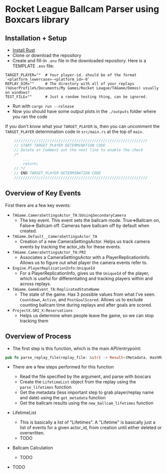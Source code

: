 # Rocket League Ballcam Parser using Boxcars library

## Installation + Setup

- [Install Rust](https://doc.rust-lang.org/book/ch01-01-installation.html)
- Clone or download the repository
- Create and fill-in `.env` file in the downloaded repository. Here is a TEMPLATE `.env` file:
```
TARGET_PLAYER=""  # Your player-id. should be of the format `<platform_lowercase>-<platform_id>-0`
REPLAY_DIR=""     # The directory with all of your replays (%UserProfile%/Documents/My Games/Rocket League/TAGame/Demos) usually on windows?
TEST_FILE=""      # Just a random testing thing, can be ignored.
```
- Run with `cargo run --release`
- Now you should have some output plots in the `./outputs` folder where you ran the code

If you don't know what your `TARGET_PLAYER` is, then you can uncomment the `TARGET_PLAYER` determination code in `src/main.rs` at the top of `main`.
```rust
    ////////////////////////////////////////////////////////////
    // START TARGET_PLAYER DETERMINATION CODE
    // Delete or Comment out the next line to enable the check
    /*
        ...
        return;
    // */
    // END TARGET_PLAYER DETERMINATION CODE
    ////////////////////////////////////////////////////////////
```

## Overview of Key Events

First there are a few key events:
- `TAGame.CameraSettingsActor_TA:bUsingSecondaryCamera`
    - The key event. This event sets the ballcam mode. True=>Ballcam on, False=> Ballcam off. Cameras have ballcam off by default when created.
- `TAGame.Default__CameraSettingsActor_TA`
    - Creation of a new CameraSettingsActor. Helps us track camera events by tracking the actor_ids for these events.
- `TAGame.CameraSettingsActor_TA:PRI`
    - Associates a CameraSettingsActor with a PlayerReplicationInfo. Allows us to figure out what player the camera events refer to.
- `Engine.PlayerReplicationInfo:UniqueId`
    - For a PlayerReplicationInfo, gives us the `UniqueId` of the player, which is useful for differentiating and tracking players within and across replays.
- `TAGame.GameEvent_TA:ReplicatedStateName`
    - The state of the game. Has 3 possible values from what I've seen. `Countdown`, `Active`, and `PostGoalScored`. Allows us to exclude counting ballcam time during replays and after goals are scored.
- `ProjectX.GRI_X:Reservations`
    - Helps us determine when people leave the game, so we can stop tracking them

## Overview of Process

- The first step is this function, which is the main API/entrypoint:
```rust
pub fn parse_replay_file(replay_file: &str) -> Result<(Metadata, HashMap<UniqueId, PlayerResult>), ()> { /* ... */ }
```
- There are a few steps performed for this function
    - Read the file specified by the argument, and parse with boxcars
    - Create the `LifetimeList` object from the replay using the `parse_lifetimes` function
    - Get the metadata (less important step to grab player/replay name and date) using the `get_metadata` function
    - Get the ballcam results using the `new_ballcam_lifetimes` function

- LifetimeList
    - This is basically a list of "Lifetimes". A "Lifetime" is basically just a list of events for a given actor_id, from creation until either deleted or overwritten.
    - TODO
- Ballcam Calculation
    - TODO
- TODO
